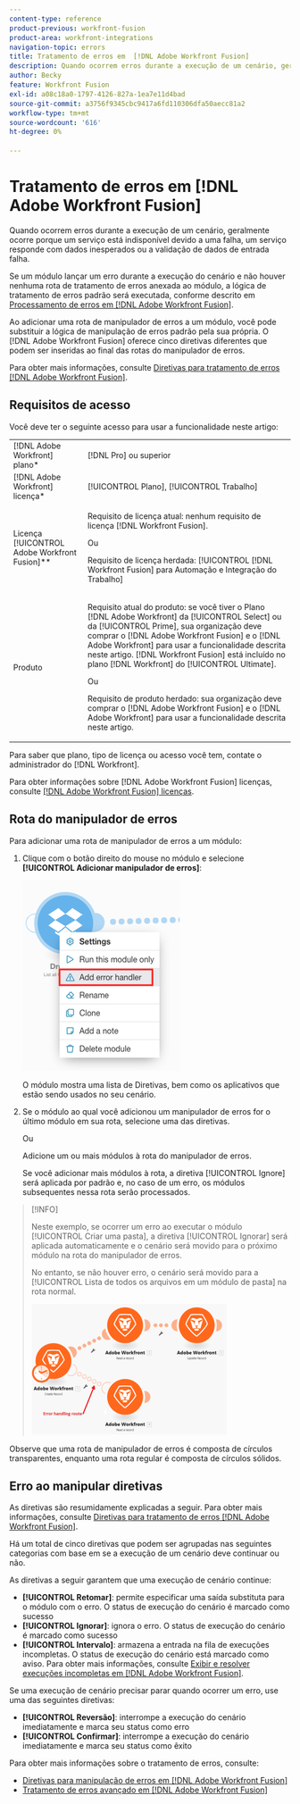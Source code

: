 ```yaml
---
content-type: reference
product-previous: workfront-fusion
product-area: workfront-integrations
navigation-topic: errors
title: Tratamento de erros em  [!DNL Adobe Workfront Fusion]
description: Quando ocorrem erros durante a execução de um cenário, geralmente ocorre porque um serviço está indisponível devido a uma falha, um serviço responde com dados inesperados ou a validação de dados de entrada falha.
author: Becky
feature: Workfront Fusion
exl-id: a08c18a0-1797-4126-827a-1ea7e11d4bad
source-git-commit: a3756f9345cbc9417a6fd110306dfa50aecc81a2
workflow-type: tm+mt
source-wordcount: '616'
ht-degree: 0%

---
```


# Tratamento de erros em [!DNL Adobe Workfront Fusion]

Quando ocorrem erros durante a execução de um cenário, geralmente ocorre porque um serviço está indisponível devido a uma falha, um serviço responde com dados inesperados ou a validação de dados de entrada falha.

Se um módulo lançar um erro durante a execução do cenário e não houver nenhuma rota de tratamento de erros anexada ao módulo, a lógica de tratamento de erros padrão será executada, conforme descrito em [Processamento de erros em [!DNL Adobe Workfront Fusion]](../../workfront-fusion/errors/error-processing.md).

Ao adicionar uma rota de manipulador de erros a um módulo, você pode substituir a lógica de manipulação de erros padrão pela sua própria. O [!DNL Adobe Workfront Fusion] oferece cinco diretivas diferentes que podem ser inseridas ao final das rotas do manipulador de erros.

Para obter mais informações, consulte [Diretivas para tratamento de erros [!DNL Adobe Workfront Fusion]](../../workfront-fusion/errors/directives-for-error-handling.md).

## Requisitos de acesso

Você deve ter o seguinte acesso para usar a funcionalidade neste artigo:

<table style="table-layout:auto">
 <col> 
 <col> 
 <tbody> 
  <tr> 
   <td role="rowheader">[!DNL Adobe Workfront] plano*</td> 
   <td> <p>[!DNL Pro] ou superior</p> </td> 
  </tr> 
  <tr data-mc-conditions=""> 
   <td role="rowheader">[!DNL Adobe Workfront] licença*</td> 
   <td> <p>[!UICONTROL Plano], [!UICONTROL Trabalho]</p> </td> 
  </tr> 
  <tr> 
   <td role="rowheader">Licença [!UICONTROL Adobe Workfront Fusion]**</td> 
   <td>
   <p>Requisito de licença atual: nenhum requisito de licença [!DNL Workfront Fusion].</p>
   <p>Ou</p>
   <p>Requisito de licença herdada: [!UICONTROL [!DNL Workfront Fusion] para Automação e Integração do Trabalho] </p>
   </td> 
  </tr> 
  <tr> 
   <td role="rowheader">Produto</td> 
   <td>
   <p>Requisito atual do produto: se você tiver o Plano [!DNL Adobe Workfront] da [!UICONTROL Select] ou da [!UICONTROL Prime], sua organização deve comprar o [!DNL Adobe Workfront Fusion] e o [!DNL Adobe Workfront] para usar a funcionalidade descrita neste artigo. [!DNL Workfront Fusion] está incluído no plano [!DNL Workfront] do [!UICONTROL Ultimate].</p>
   <p>Ou</p>
   <p>Requisito de produto herdado: sua organização deve comprar o [!DNL Adobe Workfront Fusion] e o [!DNL Adobe Workfront] para usar a funcionalidade descrita neste artigo.</p>
   </td> 
  </tr> 
 </tbody> 
</table>

Para saber que plano, tipo de licença ou acesso você tem, contate o administrador do [!DNL Workfront].

Para obter informações sobre [!DNL Adobe Workfront Fusion] licenças, consulte [[!DNL Adobe Workfront Fusion] licenças](../../workfront-fusion/get-started/license-automation-vs-integration.md).

## Rota do manipulador de erros

Para adicionar uma rota de manipulador de erros a um módulo:

1. Clique com o botão direito do mouse no módulo e selecione **[!UICONTROL Adicionar manipulador de erros]**:

   ![](assets/error-handler-route.png)

   O módulo mostra uma lista de Diretivas, bem como os aplicativos que estão sendo usados no seu cenário.

1. Se o módulo ao qual você adicionou um manipulador de erros for o último módulo em sua rota, selecione uma das diretivas.

   Ou

   Adicione um ou mais módulos à rota do manipulador de erros.

   Se você adicionar mais módulos à rota, a diretiva [!UICONTROL Ignore] será aplicada por padrão e, no caso de um erro, os módulos subsequentes nessa rota serão processados.


>[!INFO]
>
>Neste exemplo, se ocorrer um erro ao executar o módulo [!UICONTROL Criar uma pasta], a diretiva [!UICONTROL Ignorar] será aplicada automaticamente e o cenário será movido para o próximo módulo na rota do manipulador de erros.
>
>No entanto, se não houver erro, o cenário será movido para a [!UICONTROL Lista de todos os arquivos em um módulo de pasta] na rota normal.
>
>![](assets/if-there-is-no-error-350x234.png)

Observe que uma rota de manipulador de erros é composta de círculos transparentes, enquanto uma rota regular é composta de círculos sólidos.

## Erro ao manipular diretivas

As diretivas são resumidamente explicadas a seguir. Para obter mais informações, consulte [Diretivas para tratamento de erros [!DNL Adobe Workfront Fusion]](../../workfront-fusion/errors/directives-for-error-handling.md).

Há um total de cinco diretivas que podem ser agrupadas nas seguintes categorias com base em se a execução de um cenário deve continuar ou não.

As diretivas a seguir garantem que uma execução de cenário continue:

* **[!UICONTROL Retomar]**: permite especificar uma saída substituta para o módulo com o erro. O status de execução do cenário é marcado como sucesso
* **[!UICONTROL Ignorar]**: ignora o erro. O status de execução do cenário é marcado como sucesso
* **[!UICONTROL Intervalo]**: armazena a entrada na fila de execuções incompletas. O status de execução do cenário está marcado como aviso. Para obter mais informações, consulte [Exibir e resolver execuções incompletas em [!DNL Adobe Workfront Fusion]](../../workfront-fusion/scenarios/view-and-resolve-incomplete-executions.md).

Se uma execução de cenário precisar parar quando ocorrer um erro, use uma das seguintes diretivas:

* **[!UICONTROL Reversão]**: interrompe a execução do cenário imediatamente e marca seu status como erro
* **[!UICONTROL Confirmar]**: interrompe a execução do cenário imediatamente e marca seu status como êxito

Para obter mais informações sobre o tratamento de erros, consulte:

* [Diretivas para manipulação de erros em  [!DNL Adobe Workfront Fusion]](../../workfront-fusion/errors/directives-for-error-handling.md)
* [Tratamento de erros avançado em [!DNL Adobe Workfront Fusion]](../../workfront-fusion/errors/advanced-error-handling.md)